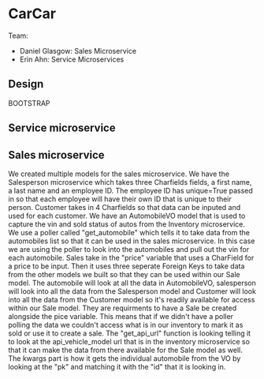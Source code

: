 # CarCar

Team:
* Daniel Glasgow: Sales Microservice
* Erin Ahn: Service Microservices

## Design
BOOTSTRAP

## Service microservice


## Sales microservice

We created multiple models for the sales microservice. We have the Salesperson microservice which takes three Charfields fields, a first name, a last name and an employee ID.
The employee ID has unique=True passed in so that each employee will have their own ID that is unique to their person. Customer takes in 4 Charfields so that data can be inputed
and used for each customer. We have an AutomobileVO model that is used to capture the vin and sold status of autos from the Inventory microservice. We use a poller called
"get_automobile" which tells it to take data from the automobiles list so that it can be used in the sales microservice. In this case we are using the poller to look into the
automobiles and pull out the vin for each automobile. Sales take in the "price" variable that uses a CharField for a price to be input. Then it uses three seperate Foreign Keys to take
data from the other models we built so that they can be used within our Sale model. The automobile will look at all the data in AutomobileVO, salesperson will look into all the data
from the Salesperson model and Customer will look into all the data from the Customer model so it's readily available for access within our Sale model. They are requirments to have a
Sale be created alongside the pice variable. This means that if we didn't have a poller polling the data we couldn't access what is in our inventory to mark it as sold or use it to
create a sale. The "get_api_url" function is looking telling it to look at the api_vehicle_model url that is in the inventory microservice so that it can make the data from there
available for the Sale model as well. The kwargs part is how it gets the individual automobile from the VO by looking at the "pk" and matching it with the "id" that it is looking in.
